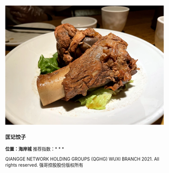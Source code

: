 ![匡记饺子](https://raw.githubusercontent.com/woweric/eric-select/gh-pages/img/kjjz.webp)

### 匡记饺子
**位置：海岸城** 
推荐指数：\* \* \*





QIANGGE NETWORK HOLDING GROUPS (QGHG) WUXI BRANCH 2021. All rights reserved.
强哥控股股份版权所有
